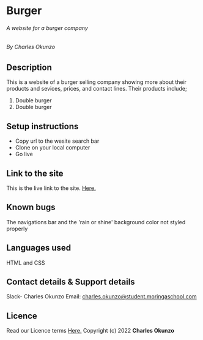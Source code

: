 # Burger
###### A website for a burger company
###### By Charles Okunzo

## Description
This is a website of a burger selling company showing more about their products and sevices, prices, and contact lines.
Their products include;
1. Double burger
2. Double burger
## Setup instructions
* Copy url to the wesite search bar
* Clone on your local computer
* Go live
## Link to the site
This is the live link to the site. [Here.](https://charles-okunzo.github.io/pre-prep24_project_1/)
## Known bugs
The navigations bar  and the 'rain or shine' background color not styled properly
## Languages used
HTML and CSS
## Contact details & Support details
Slack- Charles Okunzo Email: [charles.okunzo@student.moringaschool.com](mailto:charles.okunzo@student.moringaschool.com)
## Licence
Read our Licence terms [Here.](https://github.com/charles-okunzo/pre-prep24_project_1/licence)
Copyright (c) 2022 **Charles Okunzo**